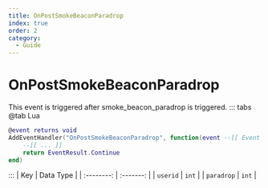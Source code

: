 ```yaml
---
title: OnPostSmokeBeaconParadrop
index: true
order: 2
category:
  - Guide
---
```


# OnPostSmokeBeaconParadrop
This event is triggered after smoke_beacon_paradrop is triggered.
::: tabs
@tab Lua
```lua
@event returns void
AddEventHandler("OnPostSmokeBeaconParadrop", function(event --[[ Event ]])
    --[[ ... ]]
    return EventResult.Continue
end)
```

:::
|     Key    | Data Type |
| :--------: | :-------: |
|  `userid`  |   `int`   |
| `paradrop` |   `int`   |